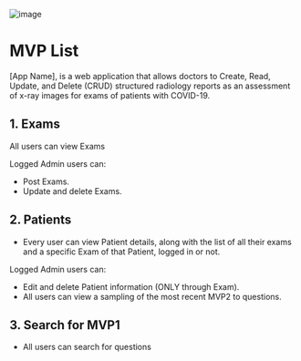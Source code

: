 ![image](https://cdn.discordapp.com/attachments/416616396378603522/1070224025730687027/image.png)

# MVP List

[App Name], is a web application that allows doctors to Create, Read, Update, and Delete (CRUD) structured radiology reports as an assessment of x-ray images for exams of patients with COVID-19.

## 1. Exams

All users can view Exams

Logged Admin users can:
- Post Exams.
- Update and delete Exams.


## 2. Patients

- Every user can view Patient details, along with the list of all their exams and a specific Exam of that Patient, logged in or not.

Logged Admin users can:
 - Edit and delete Patient information (ONLY through Exam).
- All users can view a sampling of the most recent MVP2 to questions.

## 3. Search for MVP1

- All users can search for questions

<!-- ## 4. Bonus

- Logged in users can 
- All users can  -->